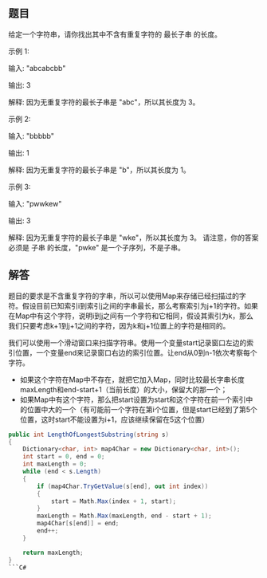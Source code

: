## 题目

给定一个字符串，请你找出其中不含有重复字符的 最长子串 的长度。

示例 1:

输入: "abcabcbb"

输出: 3 

解释: 因为无重复字符的最长子串是 "abc"，所以其长度为 3。

示例 2:

输入: "bbbbb"

输出: 1

解释: 因为无重复字符的最长子串是 "b"，所以其长度为 1。

示例 3:

输入: "pwwkew"

输出: 3

解释: 因为无重复字符的最长子串是 "wke"，所以其长度为 3。
请注意，你的答案必须是 子串 的长度，"pwke" 是一个子序列，不是子串。

## 解答

题目的要求是不含重复字符的字串，所以可以使用Map来存储已经扫描过的字符。假设目前已知索引i到索引j之间的字串最长，那么考察索引为j+1的字符。如果在Map中有这个字符，说明i到j之间有一个字符和它相同，假设其索引为k，那么我们只要考虑k+1到j+1之间的字符，因为k和j+1位置上的字符是相同的。

我们可以使用一个滑动窗口来扫描字符串。使用一个变量start记录窗口左边的索引位置，一个变量end来记录窗口右边的索引位置。让end从0到n-1依次考察每个字符。
* 如果这个字符在Map中不存在，就把它加入Map，同时比较最长字串长度maxLength和end-start+1（当前长度）的大小，保留大的那一个；
* 如果Map中有这个字符，那么把start设置为start和这个字符在前一个索引中的位置中大的一个（有可能前一个字符在第i个位置，但是start已经到了第5个位置，这时start不能设置为i+1，应该继续保留在5这个位置）

```C#
public int LengthOfLongestSubstring(string s)
{
    Dictionary<char, int> map4Char = new Dictionary<char, int>();
    int start = 0, end = 0;
    int maxLength = 0;
    while (end < s.Length)
    {
        if (map4Char.TryGetValue(s[end], out int index))
        {
            start = Math.Max(index + 1, start);
        }
        maxLength = Math.Max(maxLength, end - start + 1);
        map4Char[s[end]] = end;
        end++;
    }

    return maxLength;
}
```C#